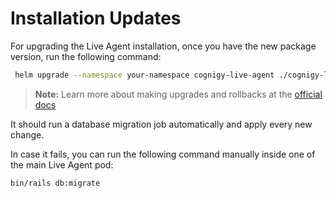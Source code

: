 # Installation Updates

For upgrading the Live Agent installation, once you have the new package version, run the following command:

```sh
 helm upgrade --namespace your-namespace cognigy-live-agent ./cognigy-live-agent
```

>**Note:** Learn more about making upgrades and rollbacks at the [official docs](https://helm.sh/docs/intro/using_helm/#helm-upgrade-and-helm-rollback-upgrading-a-release-and-recovering-on-failure)

It should run a database migration job automatically and apply every new change. 


In case it fails, you can run the following command manually inside one of the main Live Agent pod:

```sh
bin/rails db:migrate
```
